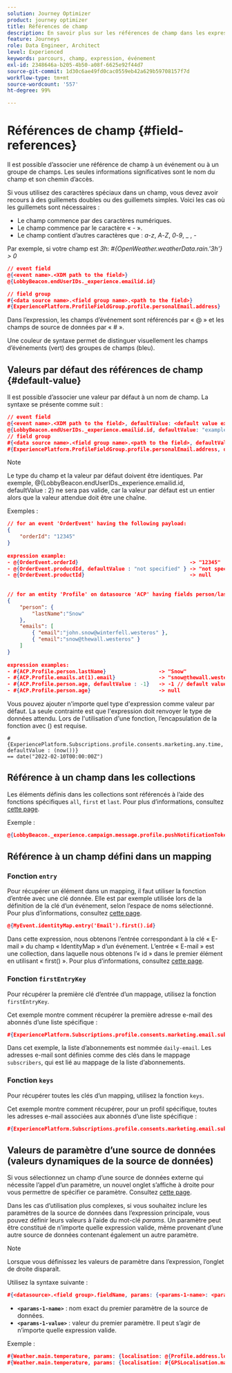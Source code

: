 ```yaml
---
solution: Journey Optimizer
product: journey optimizer
title: Références de champ
description: En savoir plus sur les références de champ dans les expressions avancées
feature: Journeys
role: Data Engineer, Architect
level: Experienced
keywords: parcours, champ, expression, événement
exl-id: 2348646a-b205-4b50-a08f-6625e92f44d7
source-git-commit: 1d30c6ae49fd0cac0559eb42a629b59708157f7d
workflow-type: tm+mt
source-wordcount: '557'
ht-degree: 99%

---
```


# Références de champ {#field-references}

Il est possible d’associer une référence de champ à un événement ou à un groupe de champs. Les seules informations significatives sont le nom du champ et son chemin d’accès.

Si vous utilisez des caractères spéciaux dans un champ, vous devez avoir recours à des guillemets doubles ou des guillemets simples. Voici les cas où les guillemets sont nécessaires :

* Le champ commence par des caractères numériques.
* Le champ commence par le caractère « - ».
* Le champ contient d’autres caractères que : _a_-_z_, _A_-_Z_, _0_-_9_, _ , _-_

Par exemple, si votre champ est _3h_: _#{OpenWeather.weatherData.rain.&#39;3h&#39;} > 0_

```json
// event field
@{<event name>.<XDM path to the field>}
@{LobbyBeacon.endUserIDs._experience.emailid.id}

// field group
#{<data source name>.<field group name>.<path to the field>}
#{ExperiencePlatform.ProfileFieldGroup.profile.personalEmail.address}
```

Dans l’expression, les champs d’événement sont référencés par « @ » et les champs de source de données par « # ».

Une couleur de syntaxe permet de distinguer visuellement les champs d’événements (vert) des groupes de champs (bleu).

## Valeurs par défaut des références de champ {#default-value}

Il est possible d’associer une valeur par défaut à un nom de champ. La syntaxe se présente comme suit :

```json
// event field
@{<event name>.<XDM path to the field>, defaultValue: <default value expression>}
@{LobbyBeacon.endUserIDs._experience.emailid.id, defaultValue: "example@adobe.com"}
// field group
#{<data source name>.<field group name>.<path to the field>, defaultValue: <default value expression>}
#{ExperiencePlatform.ProfileFieldGroup.profile.personalEmail.address, defaultValue: "example@adobe.com"}
```

>[!NOTE]
>
>Le type du champ et la valeur par défaut doivent être identiques. Par exemple, @{LobbyBeacon.endUserIDs._experience.emailid.id, defaultValue : 2} ne sera pas valide, car la valeur par défaut est un entier alors que la valeur attendue doit être une chaîne.

Exemples :

```json
// for an event 'OrderEvent' having the following payload:
{
    "orderId": "12345"
}
 
expression example:
- @{OrderEvent.orderId}                                    -> "12345"
- @{OrderEvent.producdId, defaultValue : "not specified" } -> "not specified" // default value, productId is not a field present in the payload
- @{OrderEvent.productId}                                  -> null
 
 
// for an entity 'Profile' on datasource 'ACP' having fields person/lastName, with fetched data such as:
{
    "person": {
        "lastName":"Snow"
    },
    "emails": [
        { "email":"john.snow@winterfell.westeros" },
        { "email":"snow@thewall.westeros" }
    ]
}
 
expression examples:
- #{ACP.Profile.person.lastName}                 -> "Snow"
- #{ACP.Profile.emails.at(1).email}              -> "snow@thewall.westeros"
- #{ACP.Profile.person.age, defaultValue : -1}   -> -1 // default value, age is not a field present in the payload
- #{ACP.Profile.person.age}                      -> null
```

Vous pouvez ajouter n&#39;importe quel type d&#39;expression comme valeur par défaut. La seule contrainte est que l&#39;expression doit renvoyer le type de données attendu. Lors de l&#39;utilisation d&#39;une fonction, l’encapsulation de la fonction avec () est requise.

```
#{ExperiencePlatform.Subscriptions.profile.consents.marketing.any.time, defaultValue : (now())} 
== date("2022-02-10T00:00:00Z")
```

## Référence à un champ dans les collections

Les éléments définis dans les collections sont référencés à l’aide des fonctions spécifiques `all`, `first` et `last`. Pour plus d’informations, consultez [cette page](../expression/collection-management-functions.md).

Exemple :

```json
@{LobbyBeacon._experience.campaign.message.profile.pushNotificationTokens.all()
```

## Référence à un champ défini dans un mapping

### Fonction `entry`

Pour récupérer un élément dans un mapping, il faut utiliser la fonction d’entrée avec une clé donnée. Elle est par exemple utilisée lors de la définition de la clé d’un événement, selon l’espace de noms sélectionné. Pour plus d’informations, consultez [cette page](../../event/about-creating.md#select-the-namespace).

```json
@{MyEvent.identityMap.entry('Email').first().id}
```

Dans cette expression, nous obtenons l’entrée correspondant à la clé « E-mail » du champ « IdentityMap » d’un événement. L’entrée « E-mail » est une collection, dans laquelle nous obtenons l’« id » dans le premier élément en utilisant « first() ». Pour plus d’informations, consultez [cette page](../expression/collection-management-functions.md).

### Fonction `firstEntryKey`

Pour récupérer la première clé d’entrée d’un mappage, utilisez la fonction `firstEntryKey`. 

Cet exemple montre comment récupérer la première adresse e-mail des abonnés d’une liste spécifique :

```json
#{ExperiencePlatform.Subscriptions.profile.consents.marketing.email.subscriptions.entry('daily-email').subscribers.firstEntryKey()}
```

Dans cet exemple, la liste d’abonnements est nommée `daily-email`. Les adresses e-mail sont définies comme des clés dans le mappage `subscribers`, qui est lié au mappage de la liste d’abonnements. 

### Fonction `keys`

Pour récupérer toutes les clés d’un mapping, utilisez la fonction `keys`. 

Cet exemple montre comment récupérer, pour un profil spécifique, toutes les adresses e-mail associées aux abonnés d’une liste spécifique :

```json
#{ExperiencePlatform.Subscriptions.profile.consents.marketing.email.subscriptions.entry('daily-mail').subscribers.keys()
```

## Valeurs de paramètre d’une source de données (valeurs dynamiques de la source de données)

Si vous sélectionnez un champ d’une source de données externe qui nécessite l’appel d’un paramètre, un nouvel onglet s’affiche à droite pour vous permettre de spécifier ce paramètre. Consultez [cette page](../expression/expressionadvanced.md).

Dans les cas d’utilisation plus complexes, si vous souhaitez inclure les paramètres de la source de données dans l’expression principale, vous pouvez définir leurs valeurs à l’aide du mot-clé _params_. Un paramètre peut être constitué de n’importe quelle expression valide, même provenant d’une autre source de données contenant également un autre paramètre.

>[!NOTE]
>
>Lorsque vous définissez les valeurs de paramètre dans l’expression, l’onglet de droite disparaît. 

Utilisez la syntaxe suivante :

```json
#{<datasource>.<field group>.fieldName, params: {<params-1-name>: <params-1-value>, <params-2-name>: <params-2-value>}}
```

* **`<params-1-name>`** : nom exact du premier paramètre de la source de données.
* **`<params-1-value>`** : valeur du premier paramètre. Il peut s’agir de n’importe quelle expression valide.

Exemple :

```json
#{Weather.main.temperature, params: {localisation: @{Profile.address.localisation}}}
#{Weather.main.temperature, params: {localisation: #{GPSLocalisation.main.coordinates, params: {city: @{Profile.address.city}}}}}
```
